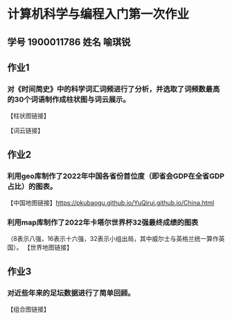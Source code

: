 # 计算机科学与编程入门第一次作业
## 学号 1900011786  姓名 喻琪锐  


## 作业1
### 对《时间简史》中的科学词汇词频进行了分析，并选取了词频数最高的30个词语制作成柱状图与词云展示。
【柱状图链接】


【词云链接】


## 作业2
### 利用geo库制作了2022年中国各省份首位度（即省会GDP在全省GDP占比）的图表。
【中国地图链接】https://pkubaogu.github.io/YuQirui.github.io/China.html


### 利用map库制作了2022年卡塔尔世界杯32强最终成绩的图表
（8表示八强，16表示十六强，32表示小组出局，其中威尔士与英格兰统一算作英国）。
【世界地图链接】


## 作业3
### 对近些年来的足坛数据进行了简单回顾。
【组合图链接】
